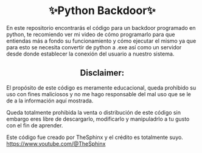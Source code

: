 <h1 align="center">✨Python Backdoor✨</h1>
En este repositorio encontrarás el código para un backdoor programado en python, te recomiendo ver mi video de cómo programarlo para que entiendas más a fondo su funcionamiento y cómo ejecutar el mismo ya que para esto se necesita convertir de python a .exe así como un servidor desde donde establecer la conexión del usuario a nuestro sistema.

<h2 align="center"> Disclaimer: </h2>

El propósito de este código es meramente educacional, queda prohibido su uso con fines maliciosos y no me hago responsable del mal uso que se le de a la información aquí mostrada.

Queda totalmente prohibida la venta o distribución de este código sin embargo eres libre de descargarlo, modificarlo y manipuladrlo a tu gusto con el fin de aprender. 

Este código fue creado por TheSphinx y el crédito es totalmente suyo.
https://www.youtube.com/@TheSphinx
